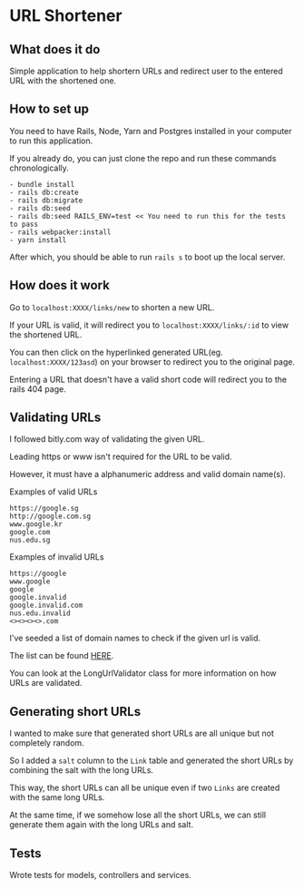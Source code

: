 # URL Shortener

## What does it do
Simple application to help shortern URLs and redirect user to the entered URL with the shortened one.

## How to set up
You need to have Rails, Node, Yarn and Postgres installed in your computer to run this application.

If you already do, you can just clone the repo and run these commands chronologically.

```
- bundle install
- rails db:create
- rails db:migrate
- rails db:seed
- rails db:seed RAILS_ENV=test << You need to run this for the tests to pass
- rails webpacker:install
- yarn install
```

After which, you should be able to run `rails s` to boot up the local server.

## How does it work

Go to `localhost:XXXX/links/new` to shorten a new URL.

If your URL is valid, it will redirect you to `localhost:XXXX/links/:id` to view the shortened URL.

You can then click on the hyperlinked generated URL(eg. `localhost:XXXX/123asd`) on your browser to redirect you to the original page.

Entering a URL that doesn't have a valid short code will redirect you to the rails 404 page.

## Validating URLs

I followed bitly.com way of validating the given URL.

Leading https or www isn't required for the URL to be valid.

However, it must have a alphanumeric address and valid domain name(s).

Examples of valid URLs

```
https://google.sg
http://google.com.sg
www.google.kr
google.com
nus.edu.sg
```

Examples of invalid URLs

```
https://google
www.google
google
google.invalid
google.invalid.com
nus.edu.invalid
<><><><>.com
```

I've seeded a list of domain names to check if the given url is valid. 

The list can be found [HERE](https://data.iana.org/TLD/tlds-alpha-by-domain.txt).

You can look at the LongUrlValidator class for more information on how URLs are validated.

## Generating short URLs

I wanted to make sure that generated short URLs are all unique but not completely random.

So I added a `salt` column to the `Link` table and generated the short URLs by combining the salt with the long URLs.

This way, the short URLs can all be unique even if two `Links` are created with the same long URLs.

At the same time, if we somehow lose all the short URLs, we can still generate them again with the long URLs and salt. 

## Tests

Wrote tests for models, controllers and services.
